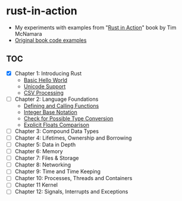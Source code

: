 # rust-in-action

- My experiments with examples from "[Rust in Action](https://www.manning.com/books/rust-in-action)" book by Tim McNamara
- [Original book code examples](https://github.com/rust-in-action/code)

## TOC

- [x] Chapter 1: Introducing Rust
  - [Basic Hello World](ch01/src/bin/hello_world.rs)
  - [Unicode Support](ch01/src/bin/multilanguage_hello.rs)
  - [CSV Processing](ch01/src/bin/csv_processing.rs)
- [ ] Chapter 2: Language Foundations
  - [Defining and Calling Functions](ch02/src/bin/function_basics.rs)
  - [Integer Base Notation](ch02/src/bin/integer_base.rs)
  - [Check for Possible Type Conversion](ch02/src/bin/check_type.rs)
  - [Explicit Floats Comparison](ch02/src/bin/float_compare.rs)
- [ ] Chapter 3: Compound Data Types
- [ ] Chapter 4: Lifetimes, Ownership and Borrowing
- [ ] Chapter 5: Data in Depth
- [ ] Chapter 6: Memory
- [ ] Chapter 7: Files & Storage
- [ ] Chapter 8: Networking
- [ ] Chapter 9: Time and Time Keeping
- [ ] Chapter 10: Processes, Threads and Containers
- [ ] Chapter 11 Kernel
- [ ] Chapter 12: Signals, Interrupts and Exceptions

